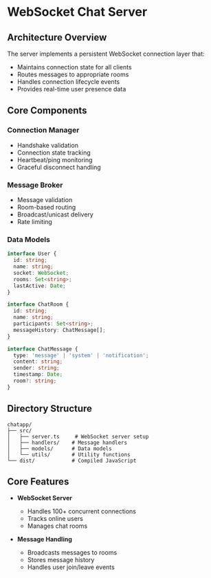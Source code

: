 # WebSocket Chat Server

## Architecture Overview
The server implements a persistent WebSocket connection layer that:
- Maintains connection state for all clients
- Routes messages to appropriate rooms
- Handles connection lifecycle events
- Provides real-time user presence data

## Core Components

### Connection Manager
- Handshake validation
- Connection state tracking
- Heartbeat/ping monitoring
- Graceful disconnect handling

### Message Broker
- Message validation
- Room-based routing
- Broadcast/unicast delivery
- Rate limiting

### Data Models
```typescript
interface User {
  id: string;
  name: string;
  socket: WebSocket;
  rooms: Set<string>;
  lastActive: Date;
}

interface ChatRoom {
  id: string;
  name: string;
  participants: Set<string>;
  messageHistory: ChatMessage[];
}

interface ChatMessage {
  type: 'message' | 'system' | 'notification';
  content: string;
  sender: string;
  timestamp: Date;
  room?: string;
}
```

## Directory Structure
```
chatapp/
├── src/
│   ├── server.ts     # WebSocket server setup
│   ├── handlers/    # Message handlers
│   ├── models/      # Data models
│   └── utils/       # Utility functions
└── dist/            # Compiled JavaScript
```

## Core Features
- **WebSocket Server**
  - Handles 100+ concurrent connections
  - Tracks online users
  - Manages chat rooms

- **Message Handling**
  - Broadcasts messages to rooms
  - Stores message history
  - Handles user join/leave events

